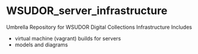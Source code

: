 # WSUDOR_server_infrastructure
Umbrella Repository for WSUDOR Digital Collections Infrastructure
Includes
 * virtual machine (vagrant) builds for servers
 * models and diagrams

